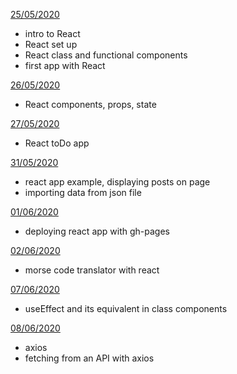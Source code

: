 [25/05/2020](may/25-05)

- intro to React
- React set up
- React class and functional components
- first app with React

[26/05/2020](may/26-05)

- React components, props, state

[27/05/2020](may/todo-list)

- React toDo app

[31/05/2020](may/31-05)

- react app example, displaying posts on page 
- importing data from json file

[01/06/2020](jun/01-06)

- deploying react app with gh-pages

[02/06/2020](jun/02-06)

- morse code translator with react

[07/06/2020](jun/07-06)

- useEffect and its equivalent in class components

[08/06/2020](jun/08-06)

- axios
- fetching from an API with axios